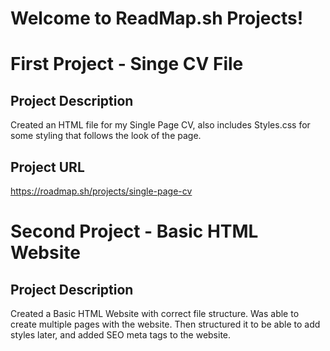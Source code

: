 # Welcome to ReadMap.sh Projects!

# First Project - Singe CV File
## Project Description
Created an HTML file for my Single Page CV, also includes Styles.css for some styling that follows the look of the page.

## Project URL
https://roadmap.sh/projects/single-page-cv

# Second Project - Basic HTML Website
## Project Description
Created a Basic HTML Website with correct file structure. Was able to create multiple pages with the website. Then structured it to be able to add styles later, and added SEO meta tags to the website.